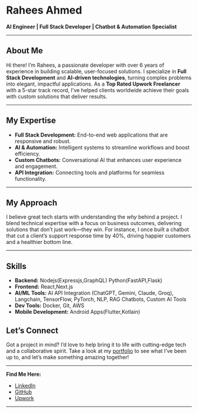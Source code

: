 # Rahees Ahmed

**AI Engineer | Full Stack Developer | Chatbot & Automation Specialist**

---

## About Me

Hi there! I’m Rahees, a passionate developer with over 6 years of experience in building scalable, user-focused solutions. I specialize in **Full Stack Development** and **AI-driven technologies**, turning complex problems into elegant, impactful applications. As a **Top Rated Upwork Freelancer** with a 5-star track record, I’ve helped clients worldwide achieve their goals with custom solutions that deliver results.

---

## My Expertise

- **Full Stack Development:** End-to-end web applications that are responsive and robust.  
- **AI & Automation:** Intelligent systems to streamline workflows and boost efficiency.  
- **Custom Chatbots:** Conversational AI that enhances user experience and engagement.  
- **API Integration:** Connecting tools and platforms for seamless functionality.  

---

## My Approach

I believe great tech starts with understanding the *why* behind a project. I blend technical expertise with a focus on business outcomes, delivering solutions that don’t just work—they *win*. For instance, I once built a chatbot that cut a client’s support response time by 40%, driving happier customers and a healthier bottom line.

---

## Skills

- **Backend:** Nodejs(Expressjs,GraphQL) Python(FastAPI,Flask) 
- **Frontend:** React,Next.js  
- **AI/ML Tools:** AI API Integration (ChatGPT, Gemini, Claude, Groq), Langchain, TensorFlow, PyTorch, NLP, RAG Chatbots, Custom AI Tools  
- **Dev Tools:** Docker, Git, AWS
- **Mobile Development:** Android Apps(Flutter,Kotlain)


## Let’s Connect

Got a project in mind? I’d love to help bring it to life with cutting-edge tech and a collaborative spirit. Take a look at my [portfolio](https://raheesahmed.vercel.app/) to see what I’ve been up to, and let’s make something amazing together!

---

**Find Me Here:**  
- [LinkedIn](https://linkedin.com/in/raheesahmed)  
- [GitHub](https://github.com/raheesahmed)  
- [Upwork](https://upwork.com/freelancers/raheesahmed)  

---
